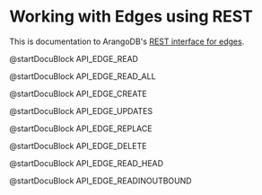 Working with Edges using REST
=============================

This is documentation to ArangoDB's [REST interface for edges](../Edges/README.md).

<!-- arangod/RestHandler/RestEdgeHandler.cpp -->
@startDocuBlock API_EDGE_READ

<!-- arangod/RestHandler/RestEdgeHandler.cpp -->
@startDocuBlock API_EDGE_READ_ALL

<!-- arangod/RestHandler/RestEdgeHandler.cpp -->
@startDocuBlock API_EDGE_CREATE

<!-- arangod/RestHandler/RestEdgeHandler.cpp -->
@startDocuBlock API_EDGE_UPDATES

<!-- arangod/RestHandler/RestEdgeHandler.cpp -->
@startDocuBlock API_EDGE_REPLACE

<!-- arangod/RestHandler/RestEdgeHandler.cpp -->
@startDocuBlock API_EDGE_DELETE

<!-- arangod/RestHandler/RestEdgeHandler.cpp -->
@startDocuBlock API_EDGE_READ_HEAD

<!-- js/actions/api-edges.js -->
@startDocuBlock API_EDGE_READINOUTBOUND
